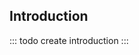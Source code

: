 
[//]: # (Pandoc Formatting Macros)

[//]: # (::: introtitle)

[//]: # (Introduction)

[//]: # (:::)

## Introduction

::: todo 
create introduction
:::
